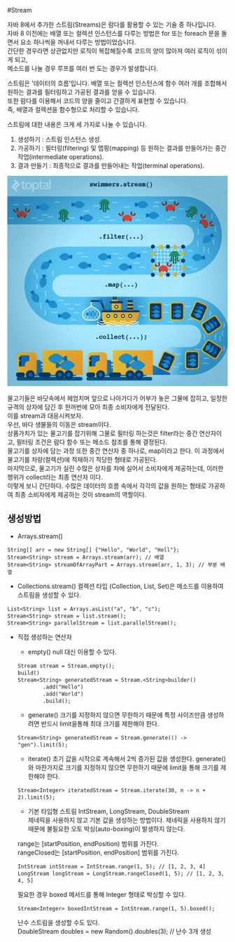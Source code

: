 #Stream

자바 8에서 추가한 스트림(Streams)은 람다를 활용할 수 있는 기술 중 하나입니다.   
자바 8 이전에는 배열 또는 컬렉션 인스턴스를 다루는 방법은 for 또는 foreach 문을 돌면서 요소 하나씩을 꺼내서 다루는 방법이었습니다.   
간단한 경우라면 상관없지만 로직이 복잡해질수록 코드의 양이 많아져 여러 로직이 섞이게 되고,   
메소드를 나눌 경우 루프를 여러 번 도는 경우가 발생합니다.  

스트림은 '데이터의 흐름’입니다. 배열 또는 컬렉션 인스턴스에 함수 여러 개를 조합해서 원하는 결과를 필터링하고 가공된 결과를 얻을 수 있습니다.   
또한 람다를 이용해서 코드의 양을 줄이고 간결하게 표현할 수 있습니다.   
즉, 배열과 컬렉션을 함수형으로 처리할 수 있습니다.

스트림에 대한 내용은 크게 세 가지로 나눌 수 있습니다.

1. 생성하기 : 스트림 인스턴스 생성.
2. 가공하기 : 필터링(filtering) 및 맵핑(mapping) 등 원하는 결과를 만들어가는 중간 작업(intermediate operations).
3. 결과 만들기 : 최종적으로 결과를 만들어내는 작업(terminal operations).

![jvm](./img/stream.png)

물고기들은 바닷속에서 헤엄치며 앞으로 나아가다가 어부가 놓은 그물에 잡히고, 일정한 규격의 상자에 담긴 후 한꺼번에 모아 최종 소비자에게 전달된다.  
이를 stream과 대응시켜보자.  
우선, 바다 생물들의 이동은 stream이다.  
상품가치가 있는 물고기를 잡기위해 그물로 필터링 하는것은 filter라는 중간 연산자이고, 필터링 조건은 람다 함수 또는 메소드 참조를 통해 결정된다.  
물고기를 상자에 담는 과정 또한 중간 연산자 중 하나로, map이라고 한다. 이 과정에서 물고기를 차량(컬렉션)에 적재하기 적당한 형태로 가공된다.  
마지막으로, 물고기가 실린 수많은 상자를 차에 실어서 소비자에게 제공하는데, 이러한 행위가 collect라는 최종 연산자 이다.   
이렇게 보니 간단하다. 수많은 데이터의 흐름 속에서 각각의 값을 원하는 형태로 가공하여 최종 소비자에게 제공하는 것이 stream의 역할이다.  

## 생성방법
- Arrays.stream()
~~~
String[] arr = new String[] {"Hello", "World", "Hell"};
Stream<String> stream = Arrays.stream(arr); // 배열
Stream<String> streamOfArrayPart = Arrays.stream(arr, 1, 3); // 부분 배열
~~~
- Collections.stream()
컬렉션 타입 (Collection, List, Set)은 메소드를 이용하여 스트림을 생성할 수 있다.
~~~
List<String> list = Arrays.asList("a", "b", "c");
Stream<String> stream = list.stream();
Stream<String> parallelStream = list.parallelStream(); 
~~~
- 직접 생성하는 연산자
  - empty()
  null 대신 이용할 수 있다.
  ~~~
  Stream stream = Stream.empty();
  build()
  Stream<String> generatedStream = Stream.<String>builder()
          .add("Hello")
          .add("World")
          .build();
  ~~~
  - generate()
  크기를 지정하지 않으면 무한하기 때문에 특정 사이즈만큼 생성하려면 반드시 limit을통해 최대 크기를 제한해야 한다.
  ~~~
  Stream<String> generatedStream = Stream.generate(() -> "gen").limit(5);
  ~~~
  - iterate()
  초기 값을 시작으로 계속해서 2씩 증가된 값을 생성한다. generate()와 마찬가지로 크기를 지정하지 않으면 무한하기 때문에 limit을 통해 크기를 제한해야 한다.
  ~~~
  Stream<Integer> iteratedStream = Stream.iterate(30, n -> n + 2).limit(5);
  ~~~
  - 기본 타입형 스트림
  IntStream, LongStream, DoubleStream  
  제네릭을 사용하지 않고 기본 값을 생성하는 방법이다.   제네릭을 사용하지 않기 때문에 불필요한 오토 박싱(auto-boxing)이 발생하지 않는다.
  
  range는 [startPosition, endPosition) 범위를 가진다.  
  rangeClosed는 [startPosition, endPosition] 범위를 가진다.
  ~~~  
  IntStream intStream = IntStream.range(1, 5); // [1, 2, 3, 4]
  LongStream longStream = LongStream.rangeClosed(1, 5); // [1, 2, 3, 4, 5]
  ~~~
  필요한 경우 boxed 메서드를 통해 Integer 형태로 박싱할 수 있다.
  ~~~
  Stream<Integer> boxedIntStream = IntStream.range(1, 5).boxed();
  ~~~
  난수 스트림을 생성할 수도 있다.  
  DoubleStream doubles = new Random().doubles(3); // 난수 3개 생성

